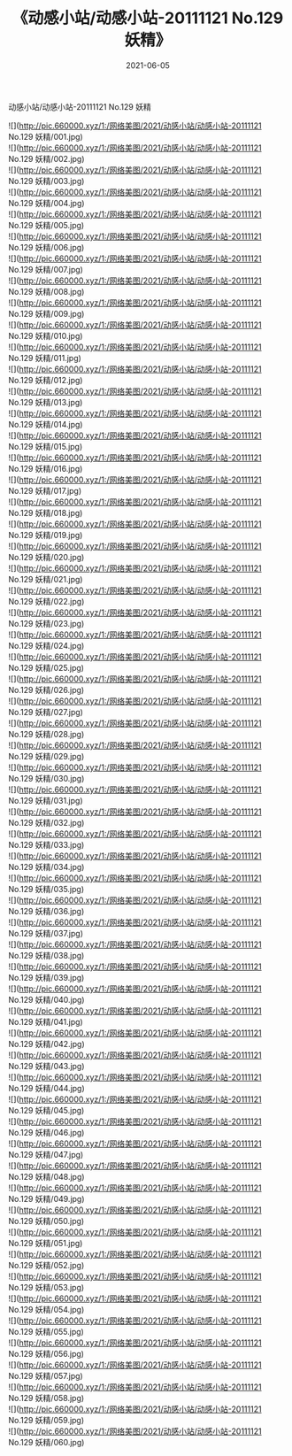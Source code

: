 ﻿---
layout: post
title:  《动感小站/动感小站-20111121 No.129 妖精》
date:   2021-06-05
img: http://pic.660000.xyz/1:/网络美图/2021/动感小站/动感小站-20111121 No.129 妖精/000.jpg
categories: [美女, 清纯, 唯美]
---

动感小站/动感小站-20111121 No.129 妖精

 ![](http://pic.660000.xyz/1:/网络美图/2021/动感小站/动感小站-20111121 No.129 妖精/001.jpg) <br>![](http://pic.660000.xyz/1:/网络美图/2021/动感小站/动感小站-20111121 No.129 妖精/002.jpg) <br>![](http://pic.660000.xyz/1:/网络美图/2021/动感小站/动感小站-20111121 No.129 妖精/003.jpg) <br>![](http://pic.660000.xyz/1:/网络美图/2021/动感小站/动感小站-20111121 No.129 妖精/004.jpg) <br>![](http://pic.660000.xyz/1:/网络美图/2021/动感小站/动感小站-20111121 No.129 妖精/005.jpg) <br>![](http://pic.660000.xyz/1:/网络美图/2021/动感小站/动感小站-20111121 No.129 妖精/006.jpg) <br>![](http://pic.660000.xyz/1:/网络美图/2021/动感小站/动感小站-20111121 No.129 妖精/007.jpg) <br>![](http://pic.660000.xyz/1:/网络美图/2021/动感小站/动感小站-20111121 No.129 妖精/008.jpg) <br>![](http://pic.660000.xyz/1:/网络美图/2021/动感小站/动感小站-20111121 No.129 妖精/009.jpg) <br>![](http://pic.660000.xyz/1:/网络美图/2021/动感小站/动感小站-20111121 No.129 妖精/010.jpg) <br>![](http://pic.660000.xyz/1:/网络美图/2021/动感小站/动感小站-20111121 No.129 妖精/011.jpg) <br>![](http://pic.660000.xyz/1:/网络美图/2021/动感小站/动感小站-20111121 No.129 妖精/012.jpg) <br>![](http://pic.660000.xyz/1:/网络美图/2021/动感小站/动感小站-20111121 No.129 妖精/013.jpg) <br>![](http://pic.660000.xyz/1:/网络美图/2021/动感小站/动感小站-20111121 No.129 妖精/014.jpg) <br>![](http://pic.660000.xyz/1:/网络美图/2021/动感小站/动感小站-20111121 No.129 妖精/015.jpg) <br>![](http://pic.660000.xyz/1:/网络美图/2021/动感小站/动感小站-20111121 No.129 妖精/016.jpg) <br>![](http://pic.660000.xyz/1:/网络美图/2021/动感小站/动感小站-20111121 No.129 妖精/017.jpg) <br>![](http://pic.660000.xyz/1:/网络美图/2021/动感小站/动感小站-20111121 No.129 妖精/018.jpg) <br>![](http://pic.660000.xyz/1:/网络美图/2021/动感小站/动感小站-20111121 No.129 妖精/019.jpg) <br>![](http://pic.660000.xyz/1:/网络美图/2021/动感小站/动感小站-20111121 No.129 妖精/020.jpg) <br>![](http://pic.660000.xyz/1:/网络美图/2021/动感小站/动感小站-20111121 No.129 妖精/021.jpg) <br>![](http://pic.660000.xyz/1:/网络美图/2021/动感小站/动感小站-20111121 No.129 妖精/022.jpg) <br>![](http://pic.660000.xyz/1:/网络美图/2021/动感小站/动感小站-20111121 No.129 妖精/023.jpg) <br>![](http://pic.660000.xyz/1:/网络美图/2021/动感小站/动感小站-20111121 No.129 妖精/024.jpg) <br>![](http://pic.660000.xyz/1:/网络美图/2021/动感小站/动感小站-20111121 No.129 妖精/025.jpg) <br>![](http://pic.660000.xyz/1:/网络美图/2021/动感小站/动感小站-20111121 No.129 妖精/026.jpg) <br>![](http://pic.660000.xyz/1:/网络美图/2021/动感小站/动感小站-20111121 No.129 妖精/027.jpg) <br>![](http://pic.660000.xyz/1:/网络美图/2021/动感小站/动感小站-20111121 No.129 妖精/028.jpg) <br>![](http://pic.660000.xyz/1:/网络美图/2021/动感小站/动感小站-20111121 No.129 妖精/029.jpg) <br>![](http://pic.660000.xyz/1:/网络美图/2021/动感小站/动感小站-20111121 No.129 妖精/030.jpg) <br>![](http://pic.660000.xyz/1:/网络美图/2021/动感小站/动感小站-20111121 No.129 妖精/031.jpg) <br>![](http://pic.660000.xyz/1:/网络美图/2021/动感小站/动感小站-20111121 No.129 妖精/032.jpg) <br>![](http://pic.660000.xyz/1:/网络美图/2021/动感小站/动感小站-20111121 No.129 妖精/033.jpg) <br>![](http://pic.660000.xyz/1:/网络美图/2021/动感小站/动感小站-20111121 No.129 妖精/034.jpg) <br>![](http://pic.660000.xyz/1:/网络美图/2021/动感小站/动感小站-20111121 No.129 妖精/035.jpg) <br>![](http://pic.660000.xyz/1:/网络美图/2021/动感小站/动感小站-20111121 No.129 妖精/036.jpg) <br>![](http://pic.660000.xyz/1:/网络美图/2021/动感小站/动感小站-20111121 No.129 妖精/037.jpg) <br>![](http://pic.660000.xyz/1:/网络美图/2021/动感小站/动感小站-20111121 No.129 妖精/038.jpg) <br>![](http://pic.660000.xyz/1:/网络美图/2021/动感小站/动感小站-20111121 No.129 妖精/039.jpg) <br>![](http://pic.660000.xyz/1:/网络美图/2021/动感小站/动感小站-20111121 No.129 妖精/040.jpg) <br>![](http://pic.660000.xyz/1:/网络美图/2021/动感小站/动感小站-20111121 No.129 妖精/041.jpg) <br>![](http://pic.660000.xyz/1:/网络美图/2021/动感小站/动感小站-20111121 No.129 妖精/042.jpg) <br>![](http://pic.660000.xyz/1:/网络美图/2021/动感小站/动感小站-20111121 No.129 妖精/043.jpg) <br>![](http://pic.660000.xyz/1:/网络美图/2021/动感小站/动感小站-20111121 No.129 妖精/044.jpg) <br>![](http://pic.660000.xyz/1:/网络美图/2021/动感小站/动感小站-20111121 No.129 妖精/045.jpg) <br>![](http://pic.660000.xyz/1:/网络美图/2021/动感小站/动感小站-20111121 No.129 妖精/046.jpg) <br>![](http://pic.660000.xyz/1:/网络美图/2021/动感小站/动感小站-20111121 No.129 妖精/047.jpg) <br>![](http://pic.660000.xyz/1:/网络美图/2021/动感小站/动感小站-20111121 No.129 妖精/048.jpg) <br>![](http://pic.660000.xyz/1:/网络美图/2021/动感小站/动感小站-20111121 No.129 妖精/049.jpg) <br>![](http://pic.660000.xyz/1:/网络美图/2021/动感小站/动感小站-20111121 No.129 妖精/050.jpg) <br>![](http://pic.660000.xyz/1:/网络美图/2021/动感小站/动感小站-20111121 No.129 妖精/051.jpg) <br>![](http://pic.660000.xyz/1:/网络美图/2021/动感小站/动感小站-20111121 No.129 妖精/052.jpg) <br>![](http://pic.660000.xyz/1:/网络美图/2021/动感小站/动感小站-20111121 No.129 妖精/053.jpg) <br>![](http://pic.660000.xyz/1:/网络美图/2021/动感小站/动感小站-20111121 No.129 妖精/054.jpg) <br>![](http://pic.660000.xyz/1:/网络美图/2021/动感小站/动感小站-20111121 No.129 妖精/055.jpg) <br>![](http://pic.660000.xyz/1:/网络美图/2021/动感小站/动感小站-20111121 No.129 妖精/056.jpg) <br>![](http://pic.660000.xyz/1:/网络美图/2021/动感小站/动感小站-20111121 No.129 妖精/057.jpg) <br>![](http://pic.660000.xyz/1:/网络美图/2021/动感小站/动感小站-20111121 No.129 妖精/058.jpg) <br>![](http://pic.660000.xyz/1:/网络美图/2021/动感小站/动感小站-20111121 No.129 妖精/059.jpg) <br>![](http://pic.660000.xyz/1:/网络美图/2021/动感小站/动感小站-20111121 No.129 妖精/060.jpg) <br>